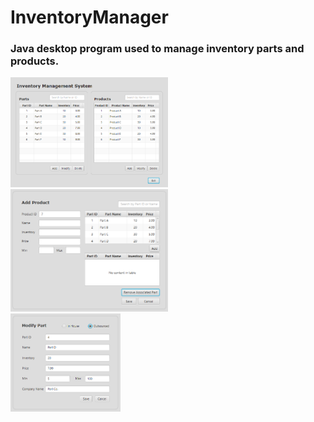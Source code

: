 # InventoryManager
<h3>Java desktop program used to manage inventory parts and products.<br></h3>
<img src="Main.PNG" alt="Inventory Manager" width="50%" height="50%"><br>
<img src="AddProduct.PNG" alt="Add Product" width="50%" height="50%"><br>
<img src="ModifyPart.PNG" alt="Modify Part" width="35%" height="35%">
